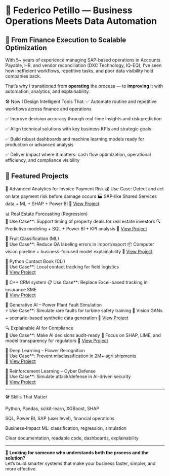 # 👤 Federico Petillo — Business Operations Meets Data Automation

## 🎯 From Finance Execution to Scalable Optimization

With 5+ years of experience managing SAP-based operations in Accounts Payable, HR, and vendor reconciliation (DXC Technology, IQ-EQ), I’ve seen how inefficient workflows, repetitive tasks, and poor data visibility hold companies back.

That’s why I transitioned from **operating** the process — to **improving** it with automation, analytics, and explainability.

🛠 Now I Design Intelligent Tools That:
✅ Automate routine and repetitive workflows across finance and operations

✅ Improve decision accuracy through real-time insights and risk prediction

✅ Align technical solutions with key business KPIs and strategic goals

✅ Build robust dashboards and machine learning models ready for production or advanced analysis

✅ Deliver impact where it matters: cash flow optimization, operational efficiency, and compliance visibility

## 💼 Featured Projects

🧾 Advanced Analytics for Invoice Payment Risk
💰 Use Case: Detect and act on late payment risk before damage occurs
🏭 SAP-like Shared Services data + ML + SHAP + Power BI
🔗 [View Project](https://github.com/xantes88/Portfolio/tree/main/Progetti%20Machine%20Learning/Advanced%20Analytics%20for%20Invoice%20Payment%20Risk)
 
📊 Real Estate Forecasting (Regression)  
🏢 Use Case**: Support timing of property deals for real estate investors
🔍 Predictive modeling + SQL + Power BI + KPI analysis
🔗 [View Project](https://github.com/xantes88/Portfolio/tree/main/Progetti%20Machine%20Learning/un%20modello%20di%20previsione%20del%20mercato%20immobiliare)

🍍 Fruit Classification (ML)  
🍇 Use Case**: Reduce QA labeling errors in import/export
📦 Computer vision pipeline + business-focused model explainability
🔗 [View Project](https://github.com/xantes88/Portfolio/tree/main/Progetti%20Machine%20Learning/classificazione%20frutti%20esotici)

🧾 Python Contact Book (CLI)  
🚛 Use Case**: Local contact tracking for field logistics  
🔗 [View Project](https://github.com/xantes88/Portfolio/tree/main/progetto%20python)

📘 C++ CRM system 
📋 Use Case**: Replace Excel-based tracking in insurance SME   
🔗 [View Project](https://github.com/xantes88/Portfolio/tree/main/progetto%20c%2B%2B)

🧪 Generative AI – Power Plant Fault Simulation  
⚡ Use Case**: Simulate rare faults for turbine safety training
🧠 Vision GANs + scenario-based synthetic data generation
🔗 [View Project](https://github.com/xantes88/Portfolio/tree/main/Generative%20AI/Data%20agumentation%20for%20power%20plant%20safety)

🔍 Explainable AI for Compliance  
🏦 Use Case**: Make AI decisions audit-ready
📑 Focus on SHAP, LIME, and model transparency for regulators
🔗 [View Project](https://github.com/xantes88/Portfolio/tree/main/Explainable%20AI)

🌼 Deep Learning – Flower Recognition  
🚚 Use Case**: Prevent misclassification in 2M+ agri shipments  
🔗 [View Project](https://github.com/xantes88/Portfolio/tree/main/Deep%20Learning/Computer%20Vision)

🤖 Reinforcement Learning – Cyber Defense  
🔐 Use Case**: Simulate attack/defense in AI-driven security  
🔗 [View Project](https://github.com/xantes88/Portfolio/tree/main/Reinforcement%20learning)

---

🛠️ Skills That Matter

Python, Pandas, scikit-learn, XGBoost, SHAP

SQL, Power BI, SAP (user level), financial operations

Business-Impact ML: classification, regression, simulation

Clear documentation, readable code, dashboards, explainability 

---

📩 **Looking for someone who understands both the process and the solution?**  
Let’s build smarter systems that make your business faster, simpler, and more effective.
